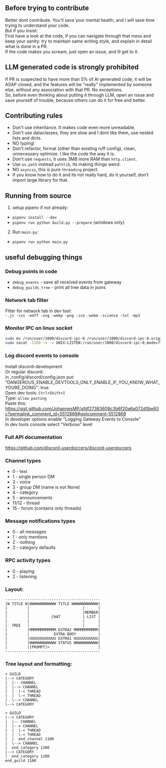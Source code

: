 ## Before trying to contribute
Better dont contribute. You'll save your mental health, and I will save time trying to understand your code.  
But if you insist:  
First have a look at the code, if you can navigate through that mess and keep your sanity: try to maintain same writing style, and explain in detail what is done in a PR.  
If the code makes you scream, just open an issue, and Ill get to it.  


## **LLM generated code is strongly prohibited**
If PR is suspected to have more than 5% of AI generated code, it will be ASAP closed, and the features will be "really" implemented by someone else, without any association with that PR. No exceptions.  
So, before even thinking about putting it through LLM, open an issue and save yourself of trouble, because others can do it for free and better.  


## Contributing rules
- Don't use inheritance. It makes code even more unreadable.
- Don't use dataclasses, they are slow and I dont like them, use nested lists and dicts.
- NO typing!
- Don't refactor, format (other than existing ruff config), clean, unnecessary optimize. I like the code the way it is.
- Don't use `requests`, it uses 3MB more RAM than `http.client`.
- Use `os.path` instead `pathlib`, its making things weird.
- NO `asyncio`, this is pure `threading` project.
- If you know how to do it and its not really hard, do it yourself, don't import large library for that.


## Running from source
1. setup pipenv if not already:
- `pipenv install --dev`
- `pipenv run python build.py --prepare` (windows only)
2. Run `main.py`:
- `pipenv run python main.py`


## useful debugging things

### Debug points in code
- `debug_events` - save all received events from gateway
- `debug_guilds_tree` - print all tree data in jsons

### Network tab filter
Filter for network tab in dev tool:  
`-.js -css -woff -svg -webp -png -ico -webm -science -txt -mp3`

### Monitor IPC on linux socket
```bash
sudo mv /run/user/1000/discord-ipc-0 /run/user/1000/discord-ipc-0.original
sudo socat -t100 -x -v UNIX-LISTEN:/run/user/1000/discord-ipc-0,mode=777,reuseaddr,fork UNIX-CONNECT:/run/user/1000/discord-ipc-0.original
```

### Log discord events to console
Install discord-development  
Or regular discord:  
    in .config/discord/config.json put:  
    "DANGEROUS_ENABLE_DEVTOOLS_ONLY_ENABLE_IF_YOU_KNOW_WHAT_YOURE_DOING": true  
Open dev tools: `Ctrl+Shift+I`  
Type: `allow pasting`  
Paste this: https://gist.github.com/JohannesMP/afdf27383608c3b6f20a6a072d0be93c?permalink_comment_id=5512869#gistcomment-5512869  
In developer options enable "Logging Gateway Events to Console"  
In dev tools console select "Verbose" level  

### Full API documentation
https://github.com/discord-userdoccers/discord-userdoccers

### Channel types
- 0 - text
- 1 - single person DM
- 2 - voice
- 3 - group DM (name is not None)
- 4 - category
- 5 - announcements
- 11/12 - thread
- 15 - forum (contains only threads)

### Message notifications types
- 0 - all messages
- 1 - only mentions
- 2 - nothing
- 3 - category defaults

### RPC activity types
- 0 - playing
- 2 - listening

### Layout:
```
-------------------------------------------
|W TITLE W|WWWWWWWWWWWW TITLE WWWWWWWWWWWW|
|         |                        |      |
|         |                        |MEMBER|
|         |          CHAT          | LIST |
|         |                        |      |
|  TREE   |                        |      |
|         |MMMMMMMMMMMM EXTRA2 MMMMMMMMMMM|
|         |           EXTRA BODY          |
|         |UUUUUUUUUUUU EXTRA1 UUUUUUUUUUU|
|         |WWWWWWWWWWWW STATUS WWWWWWWWWWW|
|         |[PROMPT]>                      |
-------------------------------------------
```

### Tree layout and formatting:
```
> GUILD
|--> CATEGORY
|  |-- CHANNEL
|  |--> CHANNEL
|  |  |-< THREAD
|  |  \-< THREAD
|  \--> CHANNEL
\--> CATEGORY
```
```
> GUILD
|--> CATEGORY
|  |-- CHANNEL
|  |--> CHANNEL
|  |  |-< THREAD
|  |  \-< THREAD
|  |  end_channel 1100
|  \--> CHANNEL
|  end_category 1200
|--> CATEGORY
|  end_category 1200
end_guild 1100
```
